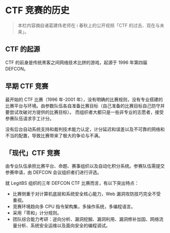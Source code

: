 # CTF 竞赛的历史

> 本栏内容摘自诸葛建伟老师在 i 春秋上的公开视频「CTF 的过去、现在与未来」。

## CTF 的起源

CTF 的前身是传统黑客之间网络技术比拼的游戏，起源于 1996 年第四届 DEFCON。

## 早期 CTF 竞赛

最开始的 CTF 比赛（1996 年-2001 年），没有明确的比赛规则，没有专业搭建的比赛平台与环境。由参数队伍各自准备比赛目标（自己准备的比赛目标自己防守并要尝试攻破对方提供的比赛目标）。
而组织者大都只是一些非专业的志愿者，接受参赛队伍请求手工计分。

没有后台自动系统支持和裁判技术能力认定，计分延迟和误差以及不可靠的网络和不当的配置，导致比赛带来了极大的争论与不满。

## 「现代」CTF 竞赛

由专业队伍承担比赛平台、命题、赛事组织以及自动化积分系统。参赛队伍需提交参赛申请，由 DEFCON 会议组织者们进行评选。

就 LegitBS 组织的三年 DEFCON CTF 比赛而言，有以下突出特点：

* 比赛侧重于对计算机底层和系统安全核心能力，Web 漏洞攻防技巧完全不受重视。
* 竞赛环境趋向多 CPU 指令架构集，多操作系统，多编程语言。
* 采用「零和」计分规则。
* 团队综合能力考研：逆向分析、漏洞挖掘、漏洞利用、漏洞修补加固、网络流量分析、系统安全运维以及面向安全的编程调试。
